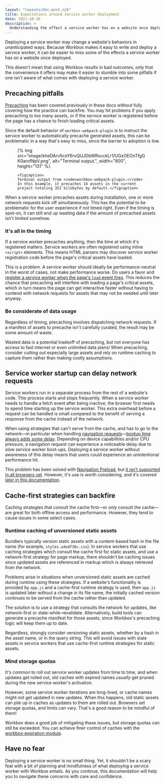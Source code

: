 ```yaml
---
layout: "layouts/doc-post.njk"
title: Expectations around service worker deployment
date: 2021-10-20
description: >
  Understanding the effect a service worker has on a website once deployed.
---
```


Deploying a service worker may change a website's behaviors in unanticipated ways. 
Because Workbox makes it easy to write and deploy a service worker, 
it can be easier to miss some of the effects a service worker has on a website once deployed.

This doesn't mean that using Workbox results in bad outcomes, 
only that the convenience it offers may make it easier to stumble into some pitfalls if one isn't aware of what comes with deploying a service worker.

## Precaching pitfalls

[Precaching](/docs/workbox/caching-strategies-overview/#cache-only) 
has been covered previously in these docs without fully covering how the practice can backfire. 
You may hit problems if you apply precaching to too many assets, 
or if the service worker is registered before the page has a chance to finish loading critical assets.

Since the default behavior of `workbox-webpack-plugin` 
is to instruct the service worker to automatically precache generated assets, 
this can be problematic in a way that's easy to miss, since the barrier to adoption is low.

<figure>
    {% Img src="image/kheDArv5csY6rvQUJDbWRscckLr1/UGxOEOnTfgGK0arofNpV.png", alt="Terminal output.", width="800", height="131" %}

    <figcaption>
    Terminal output from <code>workbox-webpack-plugin.</code> 
    In this example, it precaches 14 assets in the current project totaling 352 kilobytes by default.</figcaption>
</figure>

When a service worker precaches assets during installation, 
one or more network requests kick off simultaneously. 
This has the potential to be problematic for the user experience if not timed right. 
Even if the timing is spot-on, it can still end up wasting data if the amount of precached assets isn't limited somehow.

### It's all in the timing

If a service worker precaches anything, then the time at which it's registered matters. 
Service workers are often registered using inline `<script>` elements. 
This means HTML parsers may discover service worker registration code before the page's critical assets have loaded.

This is a problem. A service worker should ideally be performance-neutral in the worst of cases, 
not make performance worse. Do users a favor and 
[register a service worker when the page's `load` event fires](https://developers.google.com/web/fundamentals/primers/service-workers/registration). 
This reduces the chance that precaching will interfere with loading a page's critical assets, 
which in turn means the page can get interactive faster without having to contend with network requests for assets that may not be needed until later anyway.

### Be considerate of data usage

Regardless of timing, precaching involves dispatching network requests. 
If a manifest of assets to precache isn't carefully curated, the result may be some amount of waste.

Wasted data is a potential tradeoff of precaching, 
but not everyone has access to fast internet or even unlimited data plans! 
When precaching, consider cutting out especially large assets and rely on runtime caching to capture them rather than making costly assumptions.

## Service worker startup can delay network requests

Service workers run in a separate process from the rest of a website's code. 
This process starts and stops frequently. 
When a service worker needs to handle a fetch event after being inactive, 
the browser first needs to spend time starting up the service worker. 
This extra overhead before a request can be handled is small compared to the benefit of serving a response from the cache instead of the network.

When using strategies that can't serve from the cache, 
and has to go to the network&mdash;in particular when handling 
[navigation requests](https://web.dev/handling-navigation-requests/)&mdash;[bootup time always adds some delay](https://developers.google.com/web/updates/2017/02/navigation-preload#the-problem). 
Depending on device capabilities and/or CPU pressure, 
a navigation request can experience a noticeable delay due to slow service worker boot-ups. 
Deploying a service worker without awareness of this delay means that users could experience an unintentional performance hit.

This problem has been solved with [Navigation Preload](https://developers.google.com/web/updates/2017/02/navigation-preload#the-solution), 
but [it isn't supported in all browsers yet](https://caniuse.com/mdn-api_navigationpreloadmanager_enable). 
However, it's use is worth considering, 
and it's covered [later in this documentation](/docs/workbox/navigation-preload).

## Cache-first strategies can backfire

Caching strategies that consult the cache first&mdash;or _only_ consult the cache&mdash;are great for both offline access and performance. 
However, they tend to cause issues in some select cases.

### Runtime caching of unversioned static assets

Bundlers typically version static assets with a content-based hash in the file name (for example, `styles.a4edf38c.css`). 
In service workers that use caching strategies which consult the cache first for static assets, 
and use a network-first strategy for page markup, 
there shouldn't be caching issues since updated assets are referenced in markup which is always retrieved from the network.

Problems arise in situations when unversioned static assets are cached during runtime using these strategies. 
If a website's functionality is provided by `app.js` and a cache-first runtime strategy is used, 
then `app.js` is updated later without a change in its file name, 
the initially cached version continues to be served from the cache rather than updated.

The solution is to use a strategy that consults the network for updates, 
like network-first or stale-while-revalidate. 
Alternatively, build tools can generate a precache manifest for those assets, 
since Workbox's precaching logic will keep them up to date.

Regardless, strongly consider versioning static assets, whether by a hash in the asset name, or in the query string. 
This will avoid issues with stale assets in service workers that use cache-first runtime strategies for static assets.

### Mind storage quotas

It's common to roll out service worker updates from time to time, 
and when updates get rolled out, old caches with expired names _usually_ get pruned during the new service worker's activation.

However, some service worker iterations are long-lived, 
or cache names might not get updated in new updates. 
When this happens, old static assets can pile up in caches as updates to them are rolled out. 
Browsers set storage quotas, and limits can vary. That's a good reason to be mindful of them!

Workbox does a good job of mitigating these issues, 
but storage quotas can still be exceeded. 
You can achieve finer control of caches with the 
[workbox-expiration module](​​https://developers.google.com/web/tools/workbox/modules/workbox-expiration).

## Have no fear

Deploying a service worker is no small thing. 
Yet, it shouldn't be a scary feat with a bit of planning and mindfulness of what deploying a service worker with Workbox entails. 
As you continue, this documentation will help you to navigate these concerns with care and confidence.
